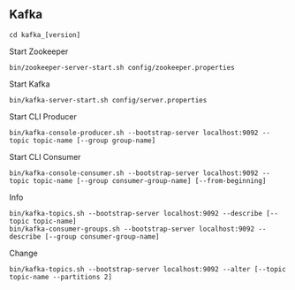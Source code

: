 ## Kafka

```
cd kafka_[version]
```

Start Zookeeper
```
bin/zookeeper-server-start.sh config/zookeeper.properties
```

Start Kafka
```
bin/kafka-server-start.sh config/server.properties
```

Start CLI Producer
```
bin/kafka-console-producer.sh --bootstrap-server localhost:9092 --topic topic-name [--group group-name]
```

Start CLI Consumer
```
bin/kafka-console-consumer.sh --bootstrap-server localhost:9092 --topic topic-name [--group consumer-group-name] [--from-beginning]
```

Info
```
bin/kafka-topics.sh --bootstrap-server localhost:9092 --describe [--topic topic-name]
bin/kafka-consumer-groups.sh --bootstrap-server localhost:9092 --describe [--group consumer-group-name]
```

Change
```
bin/kafka-topics.sh --bootstrap-server localhost:9092 --alter [--topic topic-name --partitions 2]
```

